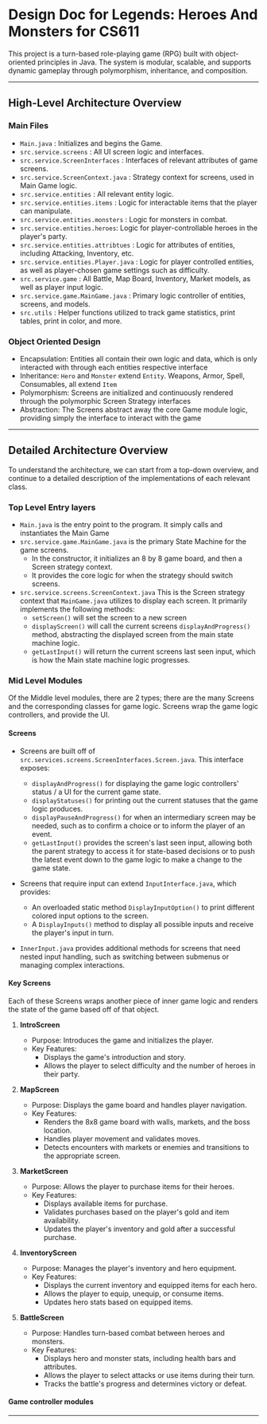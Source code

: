 # Design Doc for Legends: Heroes And Monsters for CS611

This project is a turn-based role-playing game (RPG) built with object-oriented principles in Java. The system is modular, scalable, and supports dynamic gameplay through polymorphism, inheritance, and composition.

---

## High-Level Architecture Overview

### Main Files

- `Main.java` : Initializes and begins the Game.
- `src.service.screens` : All UI screen logic and interfaces.
- `src.service.ScreenInterfaces` : Interfaces of relevant attributes of game screens.
- `src.service.ScreenContext.java` : Strategy context for screens, used in Main Game logic.
- `src.service.entities` : All relevant entity logic.
- `src.service.entities.items` : Logic for interactable items that the player can manipulate.
- `src.service.entities.monsters` : Logic for monsters in combat.
- `src.service.entities.heroes`: Logic for player-controllable heroes in the player's party.
- `src.service.entities.attribtues` : Logic for attributes of entities, including Attacking, Inventory, etc.
- `src.service.entities.Player.java` : Logic for player controlled entities, as well as player-chosen game settings such as difficulty.
- `src.service.game` : All Battle, Map Board, Inventory, Market models, as well as player input logic.
- `src.service.game.MainGame.java` : Primary logic controller of entities, screens, and models.
- `src.utils` : Helper functions utilized to track game statistics, print tables, print in color, and more.

### Object Oriented Design

- Encapsulation: Entities all contain their own logic and data, which is only interacted with through each entities respective interface
- Inheritance: `Hero` and `Monster` extend `Entity`. Weapons, Armor, Spell, Consumables, all extend `Item`
- Polymorphism: Screens are initialized and continuously rendered through the polymorphic Screen Strategy interfaces
- Abstraction: The Screens abstract away the core Game module logic, providing simply the interface to interact with the game

---

## Detailed Architecture Overview

To understand the architecture, we can start from a top-down overview, and continue to a detailed description of the implementations of each relevant class.

### Top Level Entry layers

- `Main.java` is the entry point to the program. It simply calls and instantiates the Main Game
- `src.service.game.MainGame.java` is the primary State Machine for the game screens.
  - In the constructor, it initializes an 8 by 8 game board, and then a Screen strategy context.
  - It provides the core logic for when the strategy should switch screens.
- `src.service.screens.ScreenContext.java` This is the Screen strategy context that `MainGame.java` utilizes to display each screen. It primarily implements the following methods:
  - `setScreen()` will set the screen to a new screen
  - `displayScreen()` will call the current screens `displayAndProgress()` method, abstracting the displayed screen from the main state machine logic.
  - `getLastInput()` will return the current screens last seen input, which is how the Main state machine logic progresses.

### Mid Level Modules

Of the Middle level modules, there are 2 types; there are the many Screens and the corresponding classes for game logic. Screens wrap the game logic controllers, and provide the UI.

#### Screens

- Screens are built off of `src.services.screens.ScreenInterfaces.Screen.java`. This interface exposes:

  - `displayAndProgress()` for displaying the game logic controllers' status / a UI for the current game state.
  - `displayStatuses()` for printing out the current statuses that the game logic produces.
  - `displayPauseAndProgress()` for when an intermediary screen may be needed, such as to confirm a choice or to inform the player of an event.
  - `getLastInput()` provides the screen's last seen input, allowing both the parent strategy to access it for state-based decisions or to push the latest event down to the game logic to make a change to the game state.

- Screens that require input can extend `InputInterface.java`, which provides:

  - An overloaded static method `DisplayInputOption()` to print different colored input options to the screen.
  - A `DisplayInputs()` method to display all possible inputs and receive the player's input in turn.

- `InnerInput.java` provides additional methods for screens that need nested input handling, such as switching between submenus or managing complex interactions.

#### Key Screens

Each of these Screens wraps another piece of inner game logic and renders the state of the game based off of that object. 

1. **IntroScreen**

   - Purpose: Introduces the game and initializes the player.
   - Key Features:
     - Displays the game's introduction and story.
     - Allows the player to select difficulty and the number of heroes in their party.

2. **MapScreen**

   - Purpose: Displays the game board and handles player navigation.
   - Key Features:
     - Renders the 8x8 game board with walls, markets, and the boss location.
     - Handles player movement and validates moves.
     - Detects encounters with markets or enemies and transitions to the appropriate screen.

3. **MarketScreen**

   - Purpose: Allows the player to purchase items for their heroes.
   - Key Features:
     - Displays available items for purchase.
     - Validates purchases based on the player's gold and item availability.
     - Updates the player's inventory and gold after a successful purchase.

4. **InventoryScreen**

   - Purpose: Manages the player's inventory and hero equipment.
   - Key Features:
     - Displays the current inventory and equipped items for each hero.
     - Allows the player to equip, unequip, or consume items.
     - Updates hero stats based on equipped items.

5. **BattleScreen**

   - Purpose: Handles turn-based combat between heroes and monsters.
   - Key Features:
     - Displays hero and monster stats, including health bars and attributes.
     - Allows the player to select attacks or use items during their turn.
     - Tracks the battle's progress and determines victory or defeat.

#### Game controller modules



---
